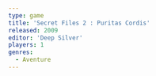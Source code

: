 ```yaml
---
type: game
title: 'Secret Files 2 : Puritas Cordis'
released: 2009
editor: 'Deep Silver'
players: 1
genres:
  - Aventure
---
```

